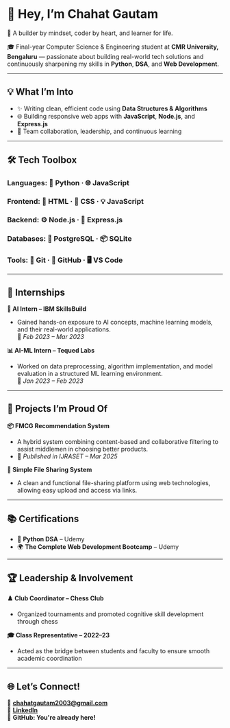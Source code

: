 # 👋 Hey, I’m Chahat Gautam

🚀 A builder by mindset, coder by heart, and learner for life.  

🎓 Final-year Computer Science & Engineering student at **CMR University, Bengaluru** — passionate about building real-world tech solutions and continuously sharpening my skills in **Python**, **DSA**, and **Web Development**.

---

## 💡 What I’m Into
- ✨ Writing clean, efficient code using **Data Structures & Algorithms**
- 🌐 Building responsive web apps with **JavaScript**, **Node.js**, and **Express.js**
- 🤝 Team collaboration, leadership, and continuous learning

---

## 🛠️ Tech Toolbox

###  Languages: 🐍 Python · 🌐 JavaScript
###  Frontend: 🧱 HTML · 🎨 CSS · 💡 JavaScript
###  Backend: ⚙️ Node.js · 🚂 Express.js
###  Databases: 🐘 PostgreSQL · 📦 SQLite
###  Tools: 🧪 Git · 🐙 GitHub · 🖥️ VS Code

---

## 💼 Internships

**🤖 AI Intern – IBM SkillsBuild**  
- Gained hands-on exposure to AI concepts, machine learning models, and their real-world applications.  
📅 *Feb 2023 – Mar 2023*

**📊 AI-ML Intern – Tequed Labs**  
- Worked on data preprocessing, algorithm implementation, and model evaluation in a structured ML learning environment.  
📅 *Jan 2023 – Feb 2023*

---

## 🧠 Projects I’m Proud Of

**📦 FMCG Recommendation System**  
- A hybrid system combining content-based and collaborative filtering to assist middlemen in choosing better products.  
- 🔗 *Published in IJRASET – Mar 2025*

**📁 Simple File Sharing System**  
- A clean and functional file-sharing platform using web technologies, allowing easy upload and access via links.

---

## 📚 Certifications
- 🐍 **Python DSA** – Udemy  
- 🌍 **The Complete Web Development Bootcamp** – Udemy

---

## 🏆 Leadership & Involvement
**♟️ Club Coordinator – Chess Club**  
- Organized tournaments and promoted cognitive skill development through chess  

**🎓 Class Representative – 2022–23**  
- Acted as the bridge between students and faculty to ensure smooth academic coordination

---

## 🌐 Let’s Connect!
📧 **chahatgautam2003@gmail.com**  
🔗 [**LinkedIn**](https://www.linkedin.com/in/chahat-gautam-/)  
🐙 **GitHub: You're already here!**
